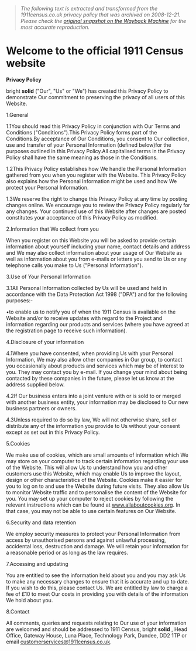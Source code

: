 > *The following text is extracted and transformed from the 1911census.co.uk privacy policy that was archived on 2008-12-21. Please check the [original snapshot on the Wayback Machine](https://web.archive.org/web/20081221120504id_/http%3A//www.1911census.co.uk/privacy-policy.php) for the most accurate reproduction.*

# Welcome to the official 1911 Census website

**Privacy Policy**

bright **solid** ("Our", "Us" or "We") has created this Privacy Policy to demonstrate Our commitment to preserving the privacy of all users of this Website.

1.General

1.1You should read this Privacy Policy in conjunction with Our Terms and Conditions ("Conditions").This Privacy Policy forms part of the Conditions.By acceptance of Our Conditions, you consent to Our collection, use and transfer of your Personal Information (defined below)for the purposes outlined in this Privacy Policy.All capitalised terms in the Privacy Policy shall have the same meaning as those in the Conditions.

1.2This Privacy Policy establishes how We handle the Personal Information gathered from you when you register with the Website. This Privacy Policy also explains how the Personal Information might be used and how We protect your Personal Information.

1.3We reserve the right to change this Privacy Policy at any time by posting changes online. We encourage you to review the Privacy Policy regularly for any changes. Your continued use of this Website after changes are posted constitutes your acceptance of this Privacy Policy as modified.

2.Information that We collect from you

When you register on this Website you will be asked to provide certain information about yourself including your name, contact details and address and We may also collect information about your usage of Our Website as well as information about you from e-mails or letters you send to Us or any telephone calls you make to Us ("Personal Information").

3.Use of Your Personal Information

3.1All Personal Information collected by Us will be used and held in accordance with the Data Protection Act 1998 ("DPA") and for the following purposes:-

•to enable us to notify you of when the 1911 Census is available on the Website and/or to receive updates with regard to the Project and information regarding our products and services (where you have agreed at the registration page to receive such information).

4.Disclosure of your information

4.1Where you have consented, when providing Us with your Personal Information, We may also allow other companies in Our group, to contact you occasionally about products and services which may be of interest to you. They may contact you by e-mail. If you change your mind about being contacted by these companies in the future, please let us know at the address supplied below.

4.2If Our business enters into a joint venture with or is sold to or merged with another business entity, your information may be disclosed to Our new business partners or owners.

4.3Unless required to do so by law, We will not otherwise share, sell or distribute any of the information you provide to Us without your consent except as set out in this Privacy Policy.

5.Cookies

We make use of cookies, which are small amounts of information which We may store on your computer to track certain information regarding your use of the Website. This will allow Us to understand how you and other customers use this Website, which may enable Us to improve the layout, design or other characteristics of the Website. Cookies make it easier for you to log on to and use the Website during future visits. They also allow Us to monitor Website traffic and to personalise the content of the Website for you. You may set up your computer to reject cookies by following the relevant instructions which can be found at www.allaboutcookies.org. In that case, you may not be able to use certain features on Our Website.

6.Security and data retention

We employ security measures to protect your Personal Information from access by unauthorised persons and against unlawful processing, accidental loss, destruction and damage. We will retain your information for a reasonable period or as long as the law requires.

7.Accessing and updating

You are entitled to see the information held about you and you may ask Us to make any necessary changes to ensure that it is accurate and up to date. If you wish to do this, please contact Us. We are entitled by law to charge a fee of £10 to meet Our costs in providing you with details of the information We hold about you.

8.Contact

All comments, queries and requests relating to Our use of your information are welcomed and should be addressed to 1911 Census, bright **solid** , Head Office, Gateway House, Luna Place, Technology Park, Dundee, DD2 1TP or email customerservices@1911census.co.uk.

